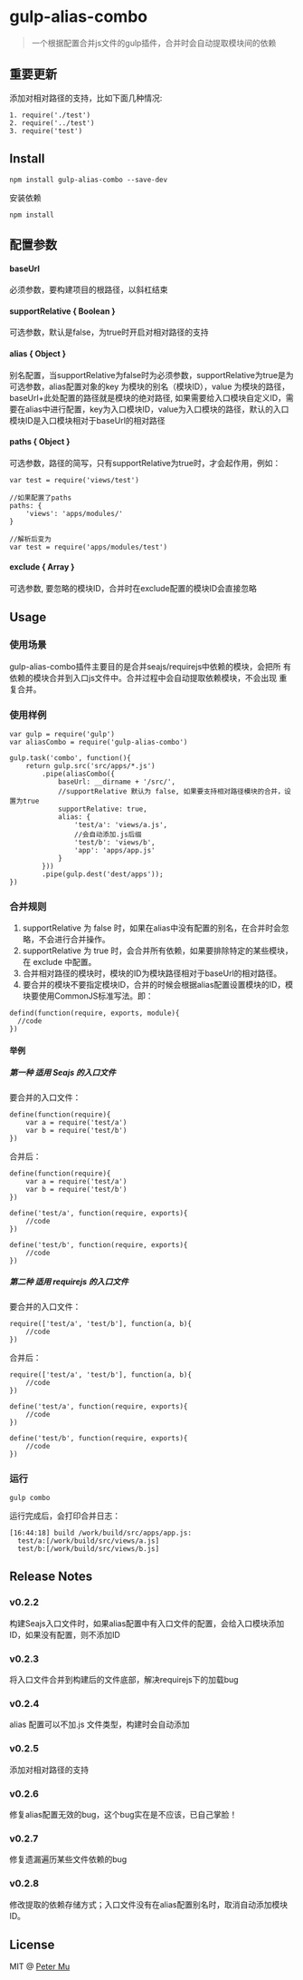 # gulp-alias-combo

> 一个根据配置合并js文件的gulp插件，合并时会自动提取模块间的依赖

## 重要更新

添加对相对路径的支持，比如下面几种情况:

```
1. require('./test')
2. require('../test')
3. require('test')
```

## Install

```
npm install gulp-alias-combo --save-dev
```

安装依赖

```
npm install
```

## 配置参数

#### baseUrl

必须参数，要构建项目的根路径，以斜杠结束

#### supportRelative { Boolean }

可选参数，默认是false，为true时开启对相对路径的支持

#### alias { Object }

别名配置，当supportRelative为false时为必须参数，supportRelative为true是为可选参数，alias配置对象的key 为模块的别名（模块ID），value 为模块的路径，baseUrl+此处配置的路径就是模块的绝对路径, 如果需要给入口模块自定义ID，需要在alias中进行配置，key为入口模块ID，value为入口模块的路径，默认的入口模块ID是入口模块相对于baseUrl的相对路径


#### paths { Object  }

可选参数，路径的简写，只有supportRelative为true时，才会起作用，例如：

```
var test = require('views/test')

//如果配置了paths
paths: {
    'views': 'apps/modules/'
}

//解析后变为
var test = require('apps/modules/test')
```

#### exclude { Array }

可选参数, 要忽略的模块ID，合并时在exclude配置的模块ID会直接忽略

## Usage

### 使用场景

gulp-alias-combo插件主要目的是合并seajs/requirejs中依赖的模块，会把所
有依赖的模块合并到入口js文件中。合并过程中会自动提取依赖模块，不会出现
重复合并。

### 使用样例

```
var gulp = require('gulp')
var aliasCombo = require('gulp-alias-combo')

gulp.task('combo', function(){
    return gulp.src('src/apps/*.js')
        .pipe(aliasCombo({
            baseUrl: __dirname + '/src/',
            //supportRelative 默认为 false, 如果要支持相对路径模块的合并，设置为true
            supportRelative: true,
            alias: {
                'test/a': 'views/a.js',
                //会自动添加.js后缀
                'test/b': 'views/b',
                'app': 'apps/app.js'
            }
        }))
        .pipe(gulp.dest('dest/apps'));
})
```

### 合并规则

1. supportRelative 为 false 时，如果在alias中没有配置的别名，在合并时会忽略，不会进行合并操作。
2. supportRelative 为 true 时，会合并所有依赖，如果要排除特定的某些模块，在 exclude 中配置。
3. 合并相对路径的模块时，模块的ID为模块路径相对于baseUrl的相对路径。
4. 要合并的模块不要指定模块ID，合并的时候会根据alias配置设置模块的ID，模块要使用CommonJS标准写法。即：
```
defind(function(require, exports, module){
  //code
})
```
#### 举例

##### 第一种  适用 Seajs 的入口文件

要合并的入口文件：

```
define(function(require){
    var a = require('test/a')
    var b = require('test/b')
})
```
合并后：

```
define(function(require){
    var a = require('test/a')
    var b = require('test/b')
})

define('test/a', function(require, exports){
    //code
})

define('test/b', function(require, exports){
    //code
})
```

##### 第二种  适用 requirejs 的入口文件

要合并的入口文件：

```
require(['test/a', 'test/b'], function(a, b){
    //code
})
```
合并后：

```
require(['test/a', 'test/b'], function(a, b){
    //code
})

define('test/a', function(require, exports){
    //code
})

define('test/b', function(require, exports){
    //code
})
```

### 运行
```
gulp combo
```
运行完成后，会打印合并日志：
```
[16:44:18] build /work/build/src/apps/app.js:
  test/a:[/work/build/src/views/a.js]
  test/b:[/work/build/src/views/b.js]
```

## Release Notes

### v0.2.2

构建Seajs入口文件时，如果alias配置中有入口文件的配置，会给入口模块添加ID，如果没有配置，则不添加ID

### v0.2.3

将入口文件合并到构建后的文件底部，解决requirejs下的加载bug

### v0.2.4

alias 配置可以不加.js 文件类型，构建时会自动添加

### v0.2.5

添加对相对路径的支持

### v0.2.6

修复alias配置无效的bug，这个bug实在是不应该，已自己掌脸！

### v0.2.7

修复遗漏遍历某些文件依赖的bug

### v0.2.8

修改提取的依赖存储方式；入口文件没有在alias配置别名时，取消自动添加模块ID。

## License

MIT @ [Peter Mu](https://github.com/PeterMu)

